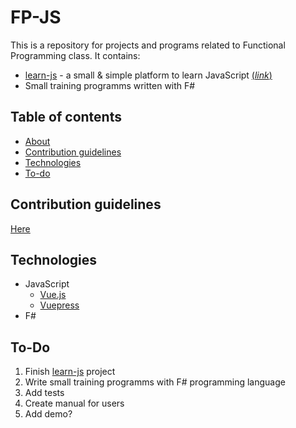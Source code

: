 # FP-JS

This is a repository for projects and programs related to Functional Programming class. It contains:

- [learn-js](https://github.com/pacifi5t/fp-js/tree/master/learn-js) - a small & simple platform to learn JavaScript [(_link_)](https://pacifi5t.github.io/fp-js/master)
- Small training programms written with F#

## Table of contents

- [About](#fp-js)
- [Contribution guidelines](#contribution-guidelines)
- [Technologies](#technologies)
- [To-do](#to-do)

## Contribution guidelines

[Here](CONTRIBUTING.md)

## Technologies

- JavaScript
  - [Vue.js](https://vuejs.org/)
  - [Vuepress](https://vuepress.vuejs.org/)
- F#

## To-Do

1. Finish [learn-js](https://github.com/pacifi5t/fp-js/tree/master/learn-js) project
2. Write small training programms with F# programming language
3. Add tests
4. Create manual for users
5. Add demo?
